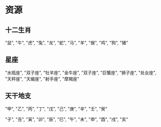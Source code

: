 # 资源


## 十二生肖

"鼠", "牛", "虎", "兔", "龙", "蛇",
"马", "羊", "猴", "鸡", "狗", "猪"
    

## 星座

"水瓶座",
"双子座",
"牡羊座",
"金牛座",
"双子座",
"巨蟹座",
"狮子座",
"处女座",
"天秤座",
"天蝎座",
"射手座",
"摩羯座"


## 天干地支

"甲", "乙", "丙", "丁", "戊", "己", "庚", "辛", "壬", "癸"

"子", "丑", "寅", "卯", "辰", "巳", "午", "未", "申", "酉", "戌", "亥"



